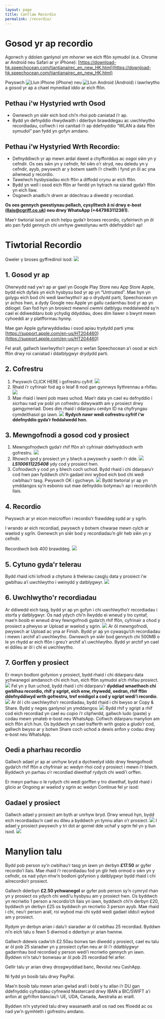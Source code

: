 ```yaml
---
layout: page
title: Canllaw Recordio
permalink: /recordio/
---
```

# Gosod yr ap recordio
Agorwch y ddolen ganlynol ym mhorwr we eich ffôn symudol (e.e. Chrome ar Android neu Safari ar yr iPhone):
[https://download-hk.speechocean.com/tiantianairec_en_new_HK.html](https://download-hk.speechocean.com/tiantianairec_en_new_HK.html)

Pwyswch ![Llun iPhone](/assets/images/ios.png) (iPhone) neu ![Llun Android](/assets/images/android.png) (Android) i lawrlwytho a gosod yr ap a chael mynediad iddo ar eich ffôn.

## Pethau i'w Hystyried wrth Osod
* Gwnewch yn siŵr eich bod chi’n rhoi pob caniatad i’r ap.
* Bydd yn defnyddio rhwydwaith i dderbyn brawddegau ac uwchlwytho recordiadau, cofiwch i roi canitad i’r ap ddefnyddio “WLAN a data ffôn symudol” pan fydd yn gofyn amdano.

## Pethau i’w Hystyried Wrth Recordio:
* Defnyddiwch yr ap mewn ardal dawel a chyfforddus ac osgoi sŵn yn y cefndir. Os oes sŵn yn y cefndir, fel sŵn o’r stryd, neu deledu yn y cefndir, ayyb, pwyswch ar y botwm saeth i’r chwith i fynd yn ôl ac yna ailwneud y recordio.
* Tawelwch hysbysiadau eich ffôn a diffodd crynu ar eich ffôn.
* Bydd yn well i osod eich ffôn ar fwrdd yn hytrach na siarad gyda’r ffôn yn eich llaw.
* Osgowch anadlu’n drwm ar ddechrau a diwedd y recordiad.

**Os oes gennych gwestiynau pellach, cysylltwch â ni drwy e-bost (llais@cgriff.co.uk) neu drwy WhatsApp (+447983112381).**


Mae’r tiwtorial isod yn eich helpu gyda’r broses recordio, cyfeiriwch yn ôl ato pan fydd gennych chi unrhyw gwestiynau wrth ddefnyddio’r ap!

# Tiwtorial Recordio
Gweler y broses gyffredinol isod:
![](/assets/images/diagram.png)

## 1. Gosod yr ap
Oherwydd nad yw’r ap ar gael yn Google Play Store neu App Store Apple, bydd eich dyfais yn eich hysbysu bod yr ap yn “Untrusted”. Mae hyn yn golygu eich bod chi wedi lawrlwytho’r ap o drydydd parti, Speechocean yn yr achos hwn, a dydy Google neu Apple yn gallu cadarnhau bod yr ap yn ddiogel. Gan fod hyn yn brosiect mewnol cwmni datblygu meddalwedd sy’n cael ei ddiweddaru bob ychydig ddyddiau, does dim llawer o bwynt mewn cyhoeddi ar y platfformau hynny. 

Mae gan Apple gyfarwyddiadau i osod apiau trydydd parti yma: [https://support.apple.com/en-us/HT204460](https://support.apple.com/en-us/HT204460)

Fel arall, gallwch lawrlwytho’r pecyn o wefan Speechocean a’i osod ar eich ffôn drwy roi caniatad i ddatblygwyr drydydd parti.

## 2. Cofrestru
1. Pwyswch CLICK HERE i gofrestru cyfrif.
![](/assets/images/1.png)
2. Rhaid i’r cyfrinair fod ag o leiaf 8 nod gan gynnwys llythrennau a rhifau.
![](/assets/images/2.png)
3. Mae rhaid i lewni pob maes uchod. Mae’r data yn cael eu defnyddio i sicrhau nad yw pobl yn cofrestru ddwywaith am y prosiect drwy gamgymeriad. Does dim rhaid i ddarparu cerdyn ID na chyfryngau cymdeithasol go iawn.
![](/assets/images/3.png)
**Rydych nawr wedi cofrestru cyfrif i’w ddefnyddio gyda’r feddalwedd hon.**

## 3. Mewngofnodi a gosod cod y prosiect
1. Mewngofnodwch gyda’r rhif ffôn a’r cyfrinair ddefnyddioch wrth gofrestru.
![](/assets/images/4.png)
2. Rhowch god y prosiect yn y blwch a pwyswch y saeth i’r dde.
![](/assets/images/5.png)
***LS100611225408*** ydy cod y prosiect hwn.
3. Cofnodwch y cod yn y blwch coch uchod. Bydd rhaid i chi ddarparu’r cod hwn pan fyddwch chi’n gadael inni wybod eich bod chi wedi cwblhau’r tasg.
Pwyswch OK i gychwyn.
![](/assets/images/6.png)
Bydd tiwtorial yr ap yn ymddangos sy’n esbonio sut mae defnyddio botymau’r ap i recordio’ch llais.

## 4. Recordio
Pwyswch ar yr eicon meicroffon i recordio’r frawddeg sydd ar y sgrîn.

I wrando ar eich recordiad, pwyswch y botwm chwarae mewn cylch ar waelod y sgrîn. Gwnewch yn siŵr bod y recordiadau’n glir heb sŵn yn y cefndir.

Recordiwch bob 400 brawddeg.
![](/assets/images/7.png)

## 5. Cytuno gyda'r telerau
Bydd rhaid ichi lofnodi a chytuno â thelerau casglu data y prosiect i’w gwblhau a’i uwchlwytho i weinydd y datblygwyr.
![](/assets/images/16.png)

## 6. Uwchlwytho'r recordiadau
Ar ddiwedd eich tasg, bydd yr ap yn gofyn i chi uwchlwytho’r recordiadau i storfa y datblygwyr. Os nad ydych chi’n llwyddo ei wneud y tro cyntaf, mae’n bosib ei wneud drwy fewngofnodi gyda’ch rhif ffôn, cyfrinair a chod y prosiect a phwyso ar Upload ar waelod y sgrin. 
![](/assets/images/8.png)
Ar ôl mewngofnodi, pwyswch ar Upload ac yna ar Finish. Bydd yr ap yn cywasgu’ch recordiadau i mewn i archif a’i uwchlwytho. Gwnewch yn siŵr bod gennych chi 500MB o le yn rhydd ar eich ffôn i greu’r archif a’i uwchlwytho. Bydd yr archif yn cael ei ddileu ar ôl i chi ei uwchlwytho.

## 7. Gorffen y prosiect
Er mwyn bodloni gofynion y prosiect, bydd rhaid i chi ddarparu data ychwanegol amdanoch chi eich hun, eich ffôn symudol a’ch rhifau prosiect.
![](/assets/images/15.png)
Fel yn y llun uchod, bydd rhaid i chi ddarparu’r **dyddiad wnaethoch chi gwblhau recordio, rhif y sgript, eich enw, rhywedd, oedran, rhif ffôn ddefnyddiwyd wrth gofrestru, tref enidigol a cod y sgript wedi’i recordio**.
![](/assets/images/.png)
Ar ôl i chi uwchlwytho’r recordiadau, bydd rhaid i chi bwyso ar Copy & Share. Bydd y neges ganlynol yn ymddangos:
![](/assets/images/.png)
Bydd rhif y sgript a rhif cod eich recordiad yn cael eu copio i’r clipfwrdd, gallwch ludo (paste) y codau mewn ymateb e-bost neu WhatsApp. Cofiwch ddarparu manylion am eich ffôn a’ch hun. Os byddwch yn cael trafferth wrth gopio a gludo’r cod, gallwch bwyso ar y botwn Share coch uchod a dewis anfon y codau drwy e-bost neu WhatsApp.

## Oedi a pharhau recordio
Gallwch adael yr ap ar unrhyw bryd a dychwelyd iddo drwy fewngofnodi gyda’ch rhif ffôn a chyfrinair ac wedyn rhoi cod y prosiect i mewn i’r blwch. Byddwch yn parhau o’r recordiad diwethaf rydych chi wedi’i orffen.

Er mwyn parhau o le rydych chi wedi gorffen y tro diwethaf, bydd rhaid i glicio ar Ongoing ar waelod y sgrin ac wedyn Continue fel yr isod:

## Gadael y prosiect
Gallwch adael y prosiect am byth ar unrhyw bryd. Drwy wneud hyn, bydd eich recordiadau’n cael eu dileu a byddwch yn tynnu allan o’r prosiect.
![](/assets/images/.png)
I adael y prosiect pwyswch y tri dot ar gornel dde uchaf y sgrin fel yn y llun isod. 
![](/assets/images/.png)

# Manylion talu
Bydd pob person sy’n cwblhau’r tasg yn iawn yn derbyn **£17.50** ar gyfer recordio’i llais. Mae rhaid i’r recordiadau fod yn glir heb ormod o sŵn yn y cefndir, os nad ydyn nhw’n bodloni gofynion y datblygwyr bydd rhaid i chi ailrecordio’r prosiect.

Gallwch dderbyn **£2.50 ychwanegol** ar gyfer pob person sy’n cymryd rhan yn y prosiect os ydych chi wedi’u hysbysu am y prosiect hwn. Os byddwch yn recriwtio 1 person a recordio’ch llais yn iawn, byddwch chi’n derbyn £20, byddwch yn derbyn £25 os byddwch yn recriwtio 3 person ayyb. Mae rhaid i chi, neu’r person arall, roi wybod mai chi sydd wedi gadael iddo/i wybod am y prosiect.

Rydym yn derbyn arian i dalu’r siaradwr ar ôl cwblhau 25 recordiad. Byddwn ni’n eich talu o fewn 5 diwrnod o dderbyn yr arian hwnnw.

Gallwch ddewis cadw’ch £2.50au bonws tan diwedd y prosiect, cael eu talu ar ôl pob 25 siaradwr yn y prosiect cyfan neu ar ôl i’r ddatblygwyr gadarnhau bod recordiad y person wedi’i recriwtio gennych yn iawn. Byddwn ni’n talu’r bonwsau ar ôl pob 25 recordiad fel arfer.

Gellir talu yr arian drwy drosgwyddiad banc, Revolut neu CashApp.

Ni fydd yn bosib talu drwy PayPal.

Mae’n bosib talu mewn arian gwlad arall i bobl y tu allan i’r DU gan ddefnyddio cyfraddau cyfnewid Mastercard drwy IBAN a BIC/SWIFT a'i anfon at gyfrifon banciau’r UE, UDA, Canada, Awstralia ac eraill.

Byddwn ni’n ystyried talu drwy wasanaeth arall os nad oes ffioedd ac os nad yw’n gymhleth i gofrestru amdano.

